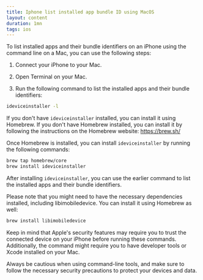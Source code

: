```yaml
---
title: Iphone list installed app bundle ID using MacOS
layout: content
duration: 1mn
tags: ios
---
```


 
 To list installed apps and their bundle identifiers on an iPhone using the command line on a Mac, you can use the following steps:

1. Connect your iPhone to your Mac.

2. Open Terminal on your Mac.

3. Run the following command to list the installed apps and their bundle identifiers:

```bash
ideviceinstaller -l
```

If you don't have `ideviceinstaller` installed, you can install it using Homebrew. If you don't have Homebrew installed, you can install it by following the instructions on the Homebrew website: https://brew.sh/

Once Homebrew is installed, you can install `ideviceinstaller` by running the following commands:

```bash
brew tap homebrew/core
brew install ideviceinstaller
```

After installing `ideviceinstaller`, you can use the earlier command to list the installed apps and their bundle identifiers.

Please note that you might need to have the necessary dependencies installed, including libimobiledevice. You can install it using Homebrew as well:

```bash
brew install libimobiledevice
```

Keep in mind that Apple's security features may require you to trust the connected device on your iPhone before running these commands. Additionally, the command might require you to have developer tools or Xcode installed on your Mac.

Always be cautious when using command-line tools, and make sure to follow the necessary security precautions to protect your devices and data.